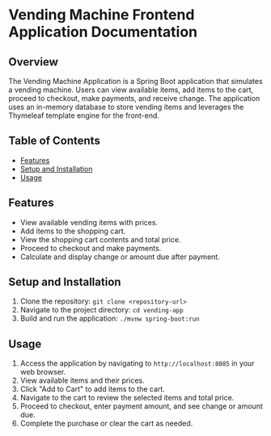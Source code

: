 # Vending Machine Frontend Application Documentation

## Overview

The Vending Machine Application is a Spring Boot application that simulates a vending machine. Users can view available items, add items to the cart, proceed to checkout, make payments, and receive change. The application uses an in-memory database to store vending items and leverages the Thymeleaf template engine for the front-end.

## Table of Contents

- [Features](#features)
- [Setup and Installation](#setup-and-installation)
- [Usage](#usage)


## Features

- View available vending items with prices.
- Add items to the shopping cart.
- View the shopping cart contents and total price.
- Proceed to checkout and make payments.
- Calculate and display change or amount due after payment.

## Setup and Installation

1. Clone the repository: `git clone <repository-url>`
2. Navigate to the project directory: `cd vending-app`
3. Build and run the application: `./mvnw spring-boot:run`

## Usage

1. Access the application by navigating to `http://localhost:8085` in your web browser.
2. View available items and their prices.
3. Click "Add to Cart" to add items to the cart.
4. Navigate to the cart to review the selected items and total price.
5. Proceed to checkout, enter payment amount, and see change or amount due.
6. Complete the purchase or clear the cart as needed.


